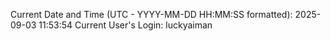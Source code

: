 Current Date and Time (UTC - YYYY-MM-DD HH:MM:SS formatted): 2025-09-03 11:53:54
Current User's Login: luckyaiman
